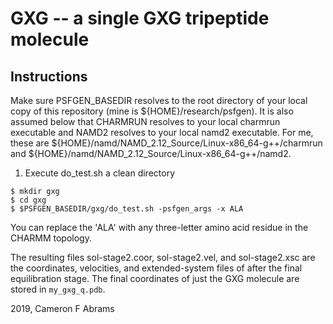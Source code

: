 # GXG -- a single GXG tripeptide molecule

## Instructions

Make sure PSFGEN_BASEDIR resolves to the root directory of your local copy of this repository (mine is ${HOME}/research/psfgen).  It is also assumed below that CHARMRUN resolves to your local charmrun executable and NAMD2 resolves to your local namd2 executable.  For me, these are ${HOME}/namd/NAMD_2.12_Source/Linux-x86_64-g++/charmrun and ${HOME}/namd/NAMD_2.12_Source/Linux-x86_64-g++/namd2.

1. Execute do_test.sh a clean directory

```
$ mkdir gxg
$ cd gxg
$ $PSFGEN_BASEDIR/gxg/do_test.sh -psfgen_args -x ALA
```
You can replace the 'ALA' with any three-letter amino acid residue in the CHARMM topology.

The resulting files sol-stage2.coor, sol-stage2.vel, and sol-stage2.xsc are the coordinates, velocities, and extended-system files of after the final equilibration stage.  The final coordinates of just the GXG molecule are stored in `my_gxg_q.pdb`.

2019, Cameron F Abrams
